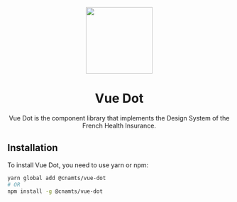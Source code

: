 <p align="center">
  <a
    href="https://github.com/assurance-maladie-digital/design-system/"
    target="_blank"
    rel="noopener noreferrer"
  >
    <img
      src="https://user-images.githubusercontent.com/10298932/58886906-ec802f80-86e4-11e9-8993-b635252c8dba.png"
      alt=""
      width="150"
    >
  </a>
</p>

<h1 align="center">Vue Dot</h1>

<p align="center">Vue Dot is the component library that implements the Design System of the French Health Insurance.</p>

## Installation

To install Vue Dot, you need to use yarn or npm:

```sh
yarn global add @cnamts/vue-dot
# OR
npm install -g @cnamts/vue-dot
```
